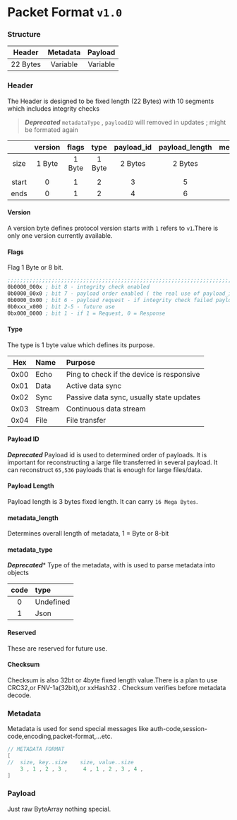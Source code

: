 # Packet Format ` v1.0 `

### Structure

|     Header     |  Metadata  | Payload  |
|:--------------:|:----------:|:--------:|
|    22 Bytes    |  Variable  | Variable |

### Header
The Header is designed to be fixed length (22 Bytes) with 10 segments which includes integrity checks

> ***Deprecated***
>   `metadataType` , `payloadID` will removed in updates ; might be formated again

|       | version | flags  |  type  | payload_id | payload_length | metadata_length | metadata_type | reserved | checksum | Metadata |
|:-----:|:-------:|:------:|:------:|:----------:|:--------------:|:---------------:|:-------------:|:--------:|:--------:|:--------:|
| size  | 1 Byte  | 1 Byte | 1 Byte |  2 Bytes   |    2 Bytes     |     2 Bytes     |    1 Byte     | 8 Bytes  | 4 Bytes  | variable |
|       |         |        |        |            |                |                 |               |          |          |          |
| start |    0    |   1    |   2    |     3      |       5        |        7        |       9       |    10    |    18    |    -     |
| ends  |    0    |   1    |   2    |     4      |       6        |        8        |       9       |    17    |    21    |    -     |

#### Version
A version byte defines protocol version starts with `1` refers to `v1`.There is only one version currently available.

#### Flags
Flag 1 Byte or 8 bit.

```asm
;;;;;;;;;;;;;;;;;;;;;;;;;;;;;;;;;;;;;;;;;;;;;;;;;;;;;;;;;;;;;;;;;;;;;;;;;;;;;;;;;;;;;;;;;;;;;;;;;;;;;;;;;;;;;
0b0000_000x ; bit 8 - integrity check enabled
0b0000_00x0 ; bit 7 - payload order enabled ( the real use of payload_id segmant )
0b0000_0x00 ; bit 6 - payload request - if integrity check failed payload request will send (with same payload_id, payload_length, cheksum)
0b0xxx_x000 ; bit 2-5 - future use
0bx000_0000 ; bit 1 - if 1 = Request, 0 = Response
```

#### Type
The type is 1 byte value which defines its purpose.

| Hex  | Name   | Purpose                                   |
|:----:|:-------|:------------------------------------------|
| 0x00 | Echo   | Ping to check if the device is responsive |
| 0x01 | Data   | Active data sync                          |
| 0x02 | Sync   | Passive data sync, usually state updates  |
| 0x03 | Stream | Continuous data stream                    |
| 0x04 | File   | File transfer                             |

#### Payload ID
***Deprecated***
Payload id is used to determined order of payloads. It is important for reconstructing a large file transferred in several payload. It can reconstruct `65,536` payloads that is enough for large files/data.

#### Payload Length
Payload length is 3 bytes fixed length. It can carry `16 Mega Bytes`.

#### metadata_length
Determines overall length of metadata, 1 = Byte or 8-bit

#### metadata_type
***Deprecated****
Type of the metadata, with is used to parse metadata into objects

| code | type      |
|:----:|:----------|
|  0   | Undefined |
|  1   | Json      |

#### Reserved
These are reserved for future use.

#### Checksum
Checksum is also 32bt or 4byte fixed length value.There is a plan to use CRC32,or FNV-1a(32bit),or xxHash32 . Checksum verifies before metadata decode.

### Metadata
Metadata is used for send special messages like auth-code,session-code,encoding,packet-format,...etc.
```kotlin
// METADATA FORMAT
[ 
//  size, key..size    size, value..size
    3 , 1 , 2 , 3 ,     4 , 1 , 2 , 3 , 4 ,
]
```

### Payload
Just raw ByteArray nothing special.
